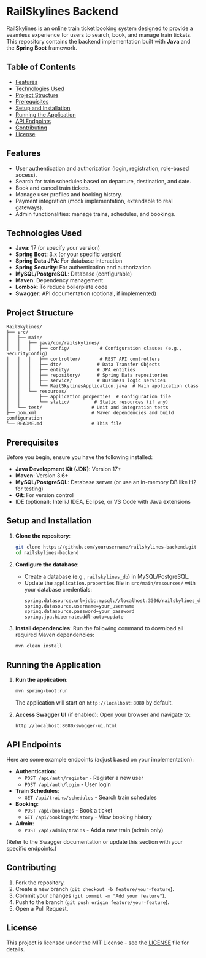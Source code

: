 # RailSkylines Backend

RailSkylines is an online train ticket booking system designed to provide a seamless experience for users to search, book, and manage train tickets. This repository contains the backend implementation built with **Java** and the **Spring Boot** framework.

## Table of Contents
- [Features](#features)
- [Technologies Used](#technologies-used)
- [Project Structure](#project-structure)
- [Prerequisites](#prerequisites)
- [Setup and Installation](#setup-and-installation)
- [Running the Application](#running-the-application)
- [API Endpoints](#api-endpoints)
- [Contributing](#contributing)
- [License](#license)

## Features
- User authentication and authorization (login, registration, role-based access).
- Search for train schedules based on departure, destination, and date.
- Book and cancel train tickets.
- Manage user profiles and booking history.
- Payment integration (mock implementation, extendable to real gateways).
- Admin functionalities: manage trains, schedules, and bookings.

## Technologies Used
- **Java**: 17 (or specify your version)
- **Spring Boot**: 3.x (or your specific version)
- **Spring Data JPA**: For database interaction
- **Spring Security**: For authentication and authorization
- **MySQL/PostgreSQL**: Database (configurable)
- **Maven**: Dependency management
- **Lombok**: To reduce boilerplate code
- **Swagger**: API documentation (optional, if implemented)

## Project Structure
```
RailSkylines/
├── src/
│   ├── main/
│   │   ├── java/com/railskylines/
│   │   │   ├── config/           # Configuration classes (e.g., SecurityConfig)
│   │   │   ├── controller/       # REST API controllers
│   │   │   ├── dto/             # Data Transfer Objects
│   │   │   ├── entity/          # JPA entities
│   │   │   ├── repository/      # Spring Data repositories
│   │   │   ├── service/         # Business logic services
│   │   │   └── RailSkylinesApplication.java  # Main application class
│   │   └── resources/
│   │       ├── application.properties  # Configuration file
│   │       └── static/         # Static resources (if any)
│   └── test/                  # Unit and integration tests
├── pom.xml                    # Maven dependencies and build configuration
└── README.md                  # This file
```

## Prerequisites
Before you begin, ensure you have the following installed:
- **Java Development Kit (JDK)**: Version 17+
- **Maven**: Version 3.6+
- **MySQL/PostgreSQL**: Database server (or use an in-memory DB like H2 for testing)
- **Git**: For version control
- IDE (optional): IntelliJ IDEA, Eclipse, or VS Code with Java extensions

## Setup and Installation
1. **Clone the repository**:
   ```bash
   git clone https://github.com/yourusername/railskylines-backend.git
   cd railskylines-backend
   ```

2. **Configure the database**:
   - Create a database (e.g., `railskylines_db`) in MySQL/PostgreSQL.
   - Update the `application.properties` file in `src/main/resources/` with your database credentials:
     ```properties
     spring.datasource.url=jdbc:mysql://localhost:3306/railskylines_db
     spring.datasource.username=your_username
     spring.datasource.password=your_password
     spring.jpa.hibernate.ddl-auto=update
     ```

3. **Install dependencies**:
   Run the following command to download all required Maven dependencies:
   ```bash
   mvn clean install
   ```

## Running the Application
1. **Run the application**:
   ```bash
   mvn spring-boot:run
   ```
   The application will start on `http://localhost:8080` by default.

2. **Access Swagger UI** (if enabled):
   Open your browser and navigate to:
   ```
   http://localhost:8080/swagger-ui.html
   ```

## API Endpoints
Here are some example endpoints (adjust based on your implementation):
- **Authentication**:
  - `POST /api/auth/register` - Register a new user
  - `POST /api/auth/login` - User login
- **Train Schedules**:
  - `GET /api/trains/schedules` - Search train schedules
- **Booking**:
  - `POST /api/bookings` - Book a ticket
  - `GET /api/bookings/history` - View booking history
- **Admin**:
  - `POST /api/admin/trains` - Add a new train (admin only)

(Refer to the Swagger documentation or update this section with your specific endpoints.)

## Contributing
1. Fork the repository.
2. Create a new branch (`git checkout -b feature/your-feature`).
3. Commit your changes (`git commit -m "Add your feature"`).
4. Push to the branch (`git push origin feature/your-feature`).
5. Open a Pull Request.

## License
This project is licensed under the MIT License - see the [LICENSE](LICENSE) file for details.